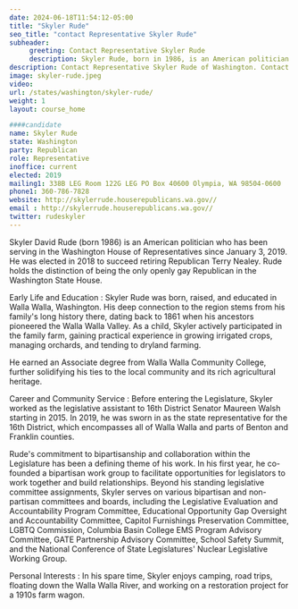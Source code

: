 ```yaml
---
date: 2024-06-18T11:54:12-05:00
title: "Skyler Rude"
seo_title: "contact Representative Skyler Rude"
subheader:
     greeting: Contact Representative Skyler Rude
     description: Skyler Rude, born in 1986, is an American politician affiliated with the Republican Party. He assumed office as a member of the Washington House of Representatives, representing District 16-Position 2, on January 14, 2019.
description: Contact Representative Skyler Rude of Washington. Contact information for Skyler Rude includes email address, phone number, and mailing address.
image: skyler-rude.jpeg
video:
url: /states/washington/skyler-rude/
weight: 1
layout: course_home

####candidate
name: Skyler Rude
state: Washington
party: Republican
role: Representative
inoffice: current
elected: 2019
mailing1: 338B LEG Room 122G LEG PO Box 40600 Olympia, WA 98504-0600
phone1: 360-786-7828
website: http://skylerrude.houserepublicans.wa.gov//
email : http://skylerrude.houserepublicans.wa.gov//
twitter: rudeskyler
---
```

Skyler David Rude (born 1986) is an American politician who has been serving in the Washington House of Representatives since January 3, 2019. He was elected in 2018 to succeed retiring Republican Terry Nealey. Rude holds the distinction of being the only openly gay Republican in the Washington State House.

Early Life and Education :
Skyler Rude was born, raised, and educated in Walla Walla, Washington. His deep connection to the region stems from his family's long history there, dating back to 1861 when his ancestors pioneered the Walla Walla Valley. As a child, Skyler actively participated in the family farm, gaining practical experience in growing irrigated crops, managing orchards, and tending to dryland farming.

He earned an Associate degree from Walla Walla Community College, further solidifying his ties to the local community and its rich agricultural heritage.

Career and Community Service :
Before entering the Legislature, Skyler worked as the legislative assistant to 16th District Senator Maureen Walsh starting in 2015. In 2019, he was sworn in as the state representative for the 16th District, which encompasses all of Walla Walla and parts of Benton and Franklin counties.

Rude's commitment to bipartisanship and collaboration within the Legislature has been a defining theme of his work. In his first year, he co-founded a bipartisan work group to facilitate opportunities for legislators to work together and build relationships. Beyond his standing legislative committee assignments, Skyler serves on various bipartisan and non-partisan committees and boards, including the Legislative Evaluation and Accountability Program Committee, Educational Opportunity Gap Oversight and Accountability Committee, Capitol Furnishings Preservation Committee, LGBTQ Commission, Columbia Basin College EMS Program Advisory Committee, GATE Partnership Advisory Committee, School Safety Summit, and the National Conference of State Legislatures' Nuclear Legislative Working Group.

Personal Interests :
In his spare time, Skyler enjoys camping, road trips, floating down the Walla Walla River, and working on a restoration project for a 1910s farm wagon.

